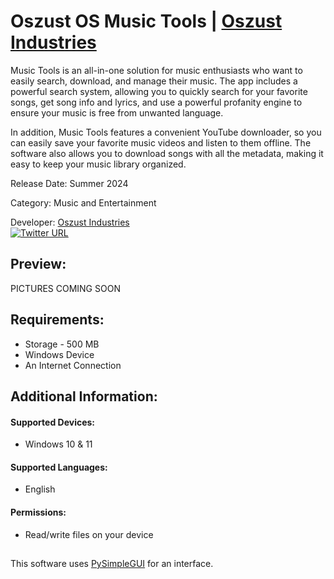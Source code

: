 # Oszust OS Music Tools | [Oszust Industries](https://github.com/Oszust-Industries)

Music Tools is an all-in-one solution for music enthusiasts who want to easily search, download, and manage their music. The app includes a powerful search system, allowing you to quickly search for your favorite songs, get song info and lyrics, and use a powerful profanity engine to ensure your music is free from unwanted language.

In addition, Music Tools features a convenient YouTube downloader, so you can easily save your favorite music videos and listen to them offline. The software also allows you to download songs with all the metadata, making it easy to keep your music library organized.

Release Date: Summer 2024

Category: Music and Entertainment

Developer: [Oszust Industries](https://github.com/Oszust-Industries)
<br /> [![Twitter URL](https://img.shields.io/twitter/url/https/twitter.com/bukotsunikki.svg?style=social&label=Follow%20%40OszustOS)](https://twitter.com/OszustOS)

## Preview:

PICTURES COMING SOON

## Requirements:

* Storage - 500 MB
* Windows Device
* An Internet Connection

## Additional Information:

#### Supported Devices:
* Windows 10 & 11

#### Supported Languages:
* English

#### Permissions: 
* Read/write files on your device

##

This software uses [PySimpleGUI](https://github.com/PySimpleGUI/PySimpleGUI) for an interface.
